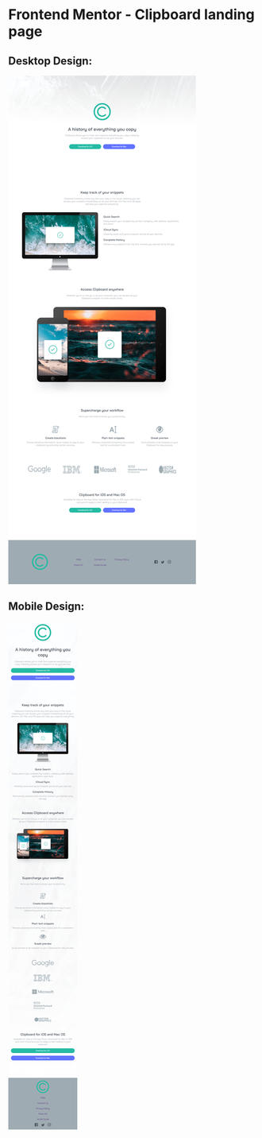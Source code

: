 # Frontend Mentor - Clipboard landing page

## Desktop Design: 

![](images/desktop-design.png)

## Mobile Design:

![](images/mobile-design.png)